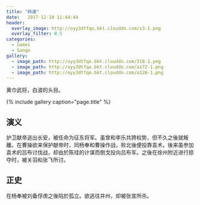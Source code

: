 ```yaml
---
title: "韩暹"
date:   2017-12-10 11:44:44
header:
  overlay_image: http://oyy3dtfqo.bkt.clouddn.com/s3-1.png
  overlay_filter: 0.5
categories:
  - Games
  - Sango
gallery:
  - image_path: http://oyy3dtfqo.bkt.clouddn.com/318-1.png
  - image_path: http://oyy3dtfqo.bkt.clouddn.com/a172-1.png
  - image_path: http://oyy3dtfqo.bkt.clouddn.com/a126-1.png
---
```


黄巾武将，白波的头目。

{% include gallery caption="page.title" %}

## 演义

护卫献帝逃出长安，被任命为征东将军。虽曾和李乐共誇权势，但不久之後就叛離。在曹操欲来保护献帝时，同杨奉和曹操作战，败北後便投靠袁术。後来虽参加袁术的吕布讨伐战，却由於陈珪的计谋而倒戈投向吕布军。之後在徐州附近进行掠夺时，被关羽和张飞所讨。

## 正史

在杨奉被刘备俘虏之後陷於孤立。欲逃往并州，却被张宣所杀。